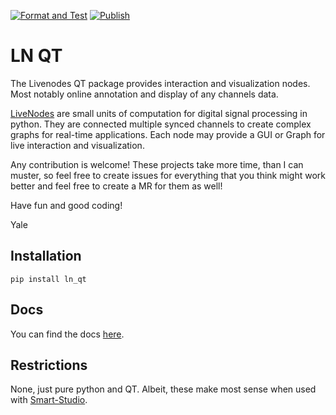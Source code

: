 [![Format and Test](https://github.com/pyLiveNodes/LN-QT/actions/workflows/format_test.yml/badge.svg)](https://github.com/pyLiveNodes/LN-QT/actions/workflows/format_test.yml)
[![Publish](https://github.com/pyLiveNodes/LN-QT/actions/workflows/publish.yml/badge.svg)](https://github.com/pyLiveNodes/LN-QT/actions/workflows/publish.yml)

# LN QT

The Livenodes QT package provides interaction and visualization nodes. Most notably online annotation and display of any channels data.

[LiveNodes](https://livenodes.pages.csl.uni-bremen.de/livenodes/index.html) are small units of computation for digital signal processing in python. They are connected multiple synced channels to create complex graphs for real-time applications. Each node may provide a GUI or Graph for live interaction and visualization.

Any contribution is welcome! These projects take more time, than I can muster, so feel free to create issues for everything that you think might work better and feel free to create a MR for them as well!

Have fun and good coding!

Yale

## Installation

`pip install ln_qt `

## Docs

You can find the docs [here](https://livenodes.pages.csl.uni-bremen.de/packages/ln_qt/readme.html).

## Restrictions

None, just pure python and QT. Albeit, these make most sense when used with [Smart-Studio](https://livenodes.pages.csl.uni-bremen.de/smart-studio/readme.html).
